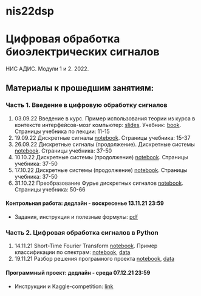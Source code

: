 # nis22dsp
# Цифровая обработка биоэлектрических сигналов
НИС АДИС. Модули 1 и 2. 2022.
## Материалы к прошедшим занятиям:
### Часть 1. Введение в цифровую обработку сигналов
1. 03.09.22 Введение в курс. Пример использования теории из курса в контексте интерфейсов-мозг компьютер: [slides](https://docs.google.com/presentation/d/1pOyv2kz1ZOMyNn5KApBGqjmdGg_6wdpehXE4SqaxhPQ/edit?usp=sharing). Учебник: [book](https://drive.google.com/file/d/1rS_Jq6JbNmbtfSRKs6ickzfjtdkCLzlg/view?usp=sharing). Страницы учебника по лекции: 11-15
2. 19.09.22 Дискретные сигналы [notebook](https://github.com/AnnaMakarova28/nis22dsp/blob/main/lectures/lecture_2.ipynb). Страницы учебника: 15-37
3. 26.09.22 Дискретные сигналы (продолжение). Дискретные системы [notebook](https://github.com/AnnaMakarova28/nis22dsp/blob/main/lectures/lecture_3.ipynb). Страницы учебника: 37-50
4. 10.10.22 Дискретные системы (продолжение) [notebook](https://github.com/AnnaMakarova28/nis22dsp/blob/main/lectures/lecture_4.ipynb). Страницы учебника: 37-50
5. 17.10.22 Дискретные системы (продолжение) [notebook](https://github.com/AnnaMakarova28/nis22dsp/blob/main/lectures/lecture_5.ipynb). Страницы учебника: 37-50
6. 31.10.22 Преобразование Фурье дискретных сигналов [notebook](https://github.com/AnnaMakarova28/nis22dsp/blob/main/lectures/lecture_6.ipynb). Страницы учебника: 50-66
#### Контрольная работа: дедлайн - воскресенье 13.11.21 23:59
- Задания, инструкция и полезные формулы: [pdf](https://drive.google.com/file/d/1sZaEnsR_8_E13utkIcPtaq29F5QXkPrD/view?usp=share_link)

### Часть 2. Цифровая обработка сигналов в Python
1. 14.11.21 Short-Time Fourier Transform [notebook](https://github.com/AnnaMakarova28/nis22dsp/blob/main/lectures/lecture_7.ipynb).
Пример классификации по спектрам: [notebook](https://github.com/AnnaMakarova28/nis22dsp/blob/main/lectures/lecture_7_classification.ipynb), [data](https://drive.google.com/drive/folders/1Bxm3L_kgKfVC9c-SMqQA15xIUd-MCVPH?usp=share_link)
2. 19.11.21 Разбор решения програмного проекта [notebook](https://github.com/AnnaMakarova28/nis22dsp/blob/main/lectures/lecture_8.ipynb), [data](https://drive.google.com/drive/folders/1i2JR_Nkyj9_5WiCpRR33AXJXVk3xupLE?usp=share_link)

#### Программный проект: дедлайн - среда 07.12.21 23:59
- Инструкции и Kaggle-competition: [link](https://www.kaggle.com/t/9cadbf56241f4a509a43105559bde1a3)
